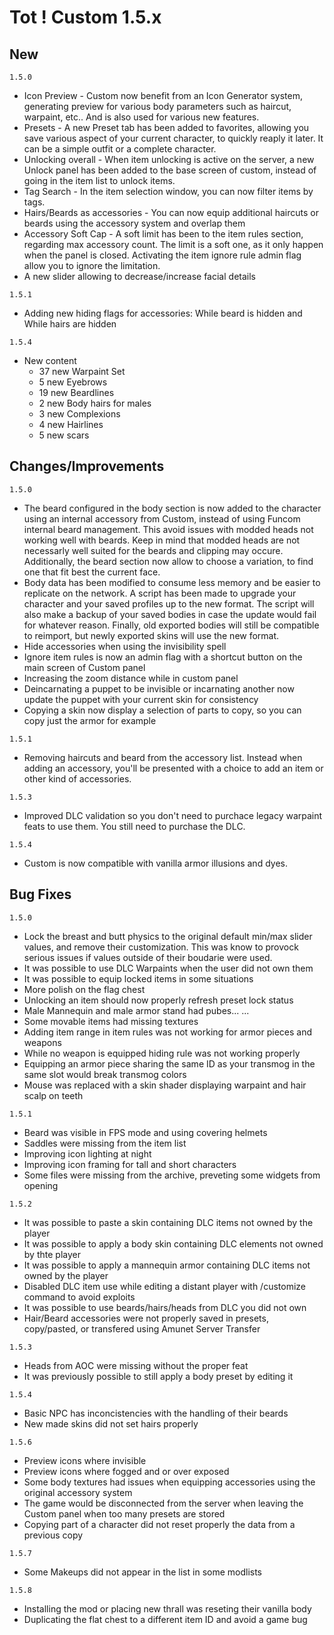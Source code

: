# Tot ! Custom 1.5.x
## New
`1.5.0`
- Icon Preview - Custom now benefit from an Icon Generator system, generating preview for various body parameters such as haircut, warpaint, etc.. And is also used for various new features.
- Presets - A new Preset tab has been added to favorites, allowing you save various aspect of your current character, to quickly reaply it later. It can be a simple outfit or a complete character.
- Unlocking overall - When item unlocking is active on the server, a new Unlock panel has been added to the base screen of custom, instead of going in the item list to unlock items.
- Tag Search - In the item selection window, you can now filter items by tags.
- Hairs/Beards as accessories - You can now equip additional haircuts or beards using the accessory system and overlap them
- Accessory Soft Cap - A soft limit has been to the item rules section, regarding max accessory count. The limit is a soft one, as it only happen when the panel is closed. Activating the item ignore rule admin flag allow you to ignore the limitation.
- A new slider allowing to decrease/increase facial details

`1.5.1`
- Adding new hiding flags for accessories: While beard is hidden and While hairs are hidden

`1.5.4`
- New content
    - 37 new Warpaint Set
    - 5 new Eyebrows
    - 19 new Beardlines
    - 2 new Body hairs for males
    - 3 new Complexions
    - 4 new Hairlines
    - 5 new scars

## Changes/Improvements
`1.5.0`
- The beard configured in the body section is now added to the character using an internal accessory from Custom, instead of using Funcom internal beard management. This avoid issues with modded heads not working well with beards. Keep in mind that modded heads are not necessarly well suited for the beards and clipping may occure. Additionally, the beard section now allow to choose a variation, to find one that fit best the current face.
- Body data has been modified to consume less memory and be easier to replicate on the network. A script has been made to upgrade your character and your saved profiles up to the new format. The script will also make a backup of your saved bodies in case the update would fail for whatever reason. Finally, old exported bodies will still be compatible to reimport, but newly exported skins will use the new format.
- Hide accessories when using the invisibility spell
- Ignore item rules is now an admin flag with a shortcut button on the main screen of Custom panel
- Increasing the zoom distance while in custom panel
- Deincarnating a puppet to be invisible or incarnating another now update the puppet with your current skin for consistency
- Copying a skin now display a selection of parts to copy, so you can copy just the armor for example

`1.5.1`
- Removing haircuts and beard from the accessory list. Instead when adding an accessory, you'll be presented with a choice to add an item or other kind of accessories.

`1.5.3`
- Improved DLC validation so you don't need to purchace legacy warpaint feats to use them. You still need to purchase the DLC.

`1.5.4`
- Custom is now compatible with vanilla armor illusions and dyes.

## Bug Fixes
`1.5.0`
- Lock the breast and butt physics to the original default min/max slider values, and remove their customization. This was know to provock serious issues if values outside of their boudarie were used.
- It was possible to use DLC Warpaints when the user did not own them
- It was possible to equip locked items in some situations
- More polish on the flag chest
- Unlocking an item should now properly refresh preset lock status
- Male Mannequin and male armor stand had pubes... ...
- Some movable items had missing textures
- Adding item range in item rules was not working for armor pieces and weapons
- While no weapon is equipped hiding rule was not working properly
- Equipping an armor piece sharing the same ID as your transmog in the same slot would break transmog colors
- Mouse was replaced with a skin shader displaying warpaint and hair scalp on teeth

`1.5.1`
- Beard was visible in FPS mode and using covering helmets
- Saddles were missing from the item list
- Improving icon lighting at night
- Improving icon framing for tall and short characters
- Some files were missing from the archive, preveting some widgets from opening

`1.5.2`
- It was possible to paste a skin containing DLC items not owned by the player
- It was possible to apply a body skin containing DLC elements not owned by thte player
- It was possible to apply a mannequin armor containing DLC items not owned by the player
- Disabled DLC item use while editing a distant player with /customize command to avoid exploits
- It was possible to use beards/hairs/heads from DLC you did not own
- Hair/Beard accessories were not properly saved in presets, copy/pasted, or transfered using Amunet Server Transfer

`1.5.3`
- Heads from AOC were missing without the proper feat
- It was previously possible to still apply a body preset by editing it

`1.5.4`
- Basic NPC has inconcistencies with the handling of their beards
- New made skins did not set hairs properly

`1.5.6`
- Preview icons where invisible
- Preview icons where fogged and or over exposed
- Some body textures had issues when equipping accessories using the original accessory system
- The game would be disconnected from the server when leaving the Custom panel when too many presets are stored
- Copying part of a character did not reset properly the data from a previous copy

`1.5.7`
- Some Makeups did not appear in the list in some modlists

`1.5.8`
- Installing the mod or placing new thrall was reseting their vanilla body
- Duplicating the flat chest to a different item ID and avoid a game bug